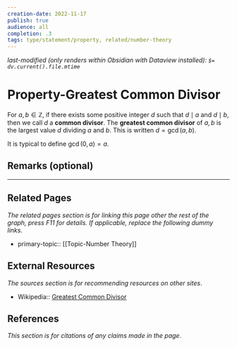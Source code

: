 ```yaml
---
creation-date: 2022-11-17
publish: true
audience: all
completion: .3
tags: type/statement/property, related/number-theory 
---
```

*last-modified (only renders within Obsidian with Dataview installed): `$= dv.current().file.mtime`*
# Property-Greatest Common Divisor
For $a,b\in \mathbb Z$, if there exists some positive integer $d$ such that $d\mid a$ and $d\mid b$, then we call $d$ a **common divisor**. The **greatest common divisor** of $a,b$ is the largest value $d$ dividing $a$ and $b$. This is written $d=\gcd(a,b)$.

It is typical to define $\gcd(0,a)=a$.

## Remarks (optional)


---
## Related Pages
*The related pages section is for linking this page other the rest of the graph, press F11 for details. If applicable, replace the following dummy links.*
- primary-topic:: [[Topic-Number Theory]]

## External Resources
*The sources section is for recommending resources on other sites*.
- Wikipedia:: [Greatest Common Divisor](https://en.wikipedia.org/wiki/Greatest_common_divisor)

## References
*This section is for citations of any claims made in the page*.